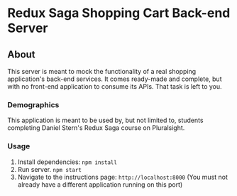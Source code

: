 # Redux Saga Shopping Cart Back-end Server

## About
This server is meant to mock the functionality of a real shopping application's back-end services. It comes ready-made and complete, but with no front-end application to consume its APIs. That task is left to you.

### Demographics
This application is meant to be used by, but not limited to, students completing Daniel Stern's Redux Saga course on Pluralsight.

### Usage
1. Install dependencies: `npm install`
2. Run server. `npm start`
3. Navigate to the instructions page: `http://localhost:8000` (You must not already have a different application running on this port)

